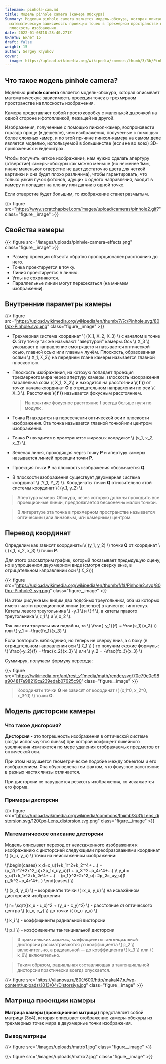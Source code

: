```yaml
---
filename: pinhole-cam.md
title: Модель pinhole camera (камера Обскура)
Summary: Моделью pinhole camera является модель-обскура, которая описывает
  математическую зависимость проекции точек в трехмерном пространстве на
  плоскость изображения.
date: 2022-01-08T18:28:40.271Z
билеты: Билет 15
draft: false
weight: 15
author: Sergey Kryukov
cover:
  image: https://upload.wikimedia.org/wikipedia/commons/thumb/3/3b/Pinhole-camera.svg/400px-Pinhole-camera.svg.png
---
```

## Что такое модель pinhole camera?

Моделью **pinhole camera** является модель-обскура, которая описывает математическую зависимость проекции точек в 
трехмерном пространстве на плоскость изображения. 

Камера представляет собой просто коробку с маленькой дырочкой на одной стороне и фотопленкой, лежащей на другой.

Изображения, полученные с помощью пинхол-камер, воспроизвести гораздо проще (и дешевле), чем изображения, 
полученные с помощью более сложных камер, и по этой причине пинхол-камера на самом деле является моделью, 
используемой в большинстве (если не во всех) 3D-приложениях и видеоиграх.

Чтобы получить четкое изображение, нам нужно сделать апертуру (отверстие) камеры-обскуры как можно меньше (но не менее 1мм, 
иначе маленькое отверстие не даст достаточно цвета для четкой картинки и она будет плохо различима), 
чтобы гарантировать, что только узкий пучок фотонов, идущих с одного направления, входит в камеру и 
попадает на пленку или датчик в одной точке. 

Если отверстие будет большим, то изображение станет размытым.

{{< figure src="https://www.scratchapixel.com/images/upload/cameras/pinhole2.gif?"
class="figure__image" >}}

## Свойства камеры

{{< figure src="/images/uploads/pinhole-camera-effects.png" class="figure__image" >}}

- Размер проекции объекта обратно пропорционален расстоянию до него.
- Точка проектируется в точку.
- Линия проектируется в линию.
- Углы не сохраняются.
- Параллельные линии могут пересекаться (на мнимом изображении).


## Внутренние параметры камеры

{{< figure src="https://upload.wikimedia.org/wikipedia/en/thumb/7/7c/Pinhole.svg/800px-Pinhole.svg.png" 
class="figure__image" >}}

- Трехмерная система координат \\( (X_1, X_2, X_3) \\) с началом в точке **O**. Эту точку так же называют "апертурой" камеры.
Ось \\( X_3 \\) указывает в направление смотрящего и называется оптической осью, главной осью или главным лучём. Плоскость,
образованная осями \\( X_1, X_2\\) на переднем плане камеры называется главной плоскостью.
- Плоскость изображения, на которую попадает проекция трехмерного мира через апертуру камеры. Плоскость изображения паралельна
осям \\( X_1, X_2\\) и находится на расстоянии **\\( f \\)** от точки начала координат **O** в отрицательном направлении 
по оси \\( X_3 \\). Расстояние **\\( f \\)** называется фокусным расстоянием. 

  > На практике фокусное расстояние f всегда больше нуля
по модулю.

- Точка **R** находится на пересечении оптической оси и плоскости изображения. Эта точка называется главной точкой или центром изображения.
- Точка **P** находится в пространстве мировых координат \\( (x_1, x_2, x_3) \\).
- Зеленая линия, проходящая через точку **P** и апертуру камеры называется линией проекции точки **P**.
- Проекция точки **P** на плоскость изображения обозначается **Q**.
- В плоскости изображения существует двухмерная система координат \\( (Y_1, Y_2) \\). Координаты точки **Q** относительно 
этой системы координат \\( (y_1, y_2) \\).

> Апертура камеры Обскура, через которую должны проходить все проекционные линии, предполагается бесконечно малой точкой.

>В литературе эта точка в трехмерном пространстве называется оптическим (или линзовым, или камерным) центром.

## Перевод координат

Определим как зависят координаты \\( (y_1, y_2) \\) точки **Q** от координат \\( (x_1, x_2, x_3) \\) точки **P**.

Для этого рассмотрим график, который показывает предыдущую сцену, но в упрощенном двухмерном виде (смотря сверху вниз, в отрицательном
направлении оси \\( X_2\\))

{{< figure src="https://upload.wikimedia.org/wikipedia/en/thumb/f/f8/Pinhole2.svg/800px-Pinhole2.svg.png"
class="figure__image" >}}

На этом рисунке мы видим два подобных треугольника, оба из которых имеют части проекционной линии 
(зеленые) в качестве гипотенуз. Катеты левого треугольника \\( -y_1 \\) и \\( f \\), а катеты правого треугольника
\\( x_1 \\) и \\( x_2 \\).

Так как эти треугольники подобны, то \\( \frac{-y_1}{f} = \frac{x_1}{x_3} \\) или \\( y_1 = -\frac{fx_1}{x_3} \\)

Если повторить наблюдения, но теперь не сверху вниз, а с боку (в отрицательном направлении оси \\( X_1 \\) ) то получим
схожие формулы: \\( \frac{-y_2}{f} = \frac{x_2}{x_3} \\) или \\( y_2 = -\frac{fx_2}{x_3} \\)

Суммируя, получаем формулу перехода:

{{< figure src="https://wikimedia.org/api/rest_v1/media/math/render/svg/70c79e0e98a904817a98219ca239edab07625c90"
class="figure__image" >}}

> Координаты точки **Q** не зависят от координат \\( (x_1^0, x_2^0, x_3^0) \\) точки **O**.

## Модель дисторсии камеры
### Что такое дисторсия?

**Дисторсия -** это погрешность изображения в оптической системе (когда используются линзы) при которой коэфицент линейного увеличения изменяется 
по мере удаления отображаемых предметов от оптической оси. 

При этом нарушается геометрическое подобие между объектом и его изображением. 
Она обусловлена тем фактом, что фокусное расстояние в разных частях линзы отличается.

При дисторсии не нарушается резкость изображения, но искажается его форма.

### Примеры дисторсии

{{< figure src="https://upload.wikimedia.org/wikipedia/commons/thumb/3/31/Lens_distorsion.svg/1200px-Lens_distorsion.svg.png"
class="figure__image" >}}

### Математическое описание дисторсии

Модель описывает переход от неискаженного изображения к изображению с дисторсией
следующими преобразованиями координат \\( (x_u, y_u) \\) точки на неискаженном изображении:

\\(\begin{cases} x_d=x_u(1+k_1r^2+k_2r^4+ ...) + (p_2(r^2+2x^2_u)+2p_1x_uy_u)(1 + p_3r^2+p_4r^4+...) \\\\ y_d = y_u(1+k_1r^2+k_2r^4+ ...) + (p_1(r^2+2x^2_u)+2p_2x_uy_u)(1 + p_3r^2+p_4r^4+...) \end{cases} \\)

\\( (x_d, y_d) \\) – координаты точки \\( (x_u, y_u) \\) на искажённом дисторсией изображении

\\( r= \sqrt{(x_u - c_x)^2 + (y_u - c_y)^2} \\) - расстояние от оптического центра \\( (c_x, c_y) \\) до точки
\\( (x_u, y_u) \\)

\\( k_i \\) - коэффициенты радиальной дисторсии

\\( p_i \\) - коэффициенты тангенциальной дисторсии

> В практических задачах, коэффициенты тангенциальной дисторсии рассматриваются до коэффициента \\( p_2 \\) включительно, а радиальной — до
коэффициента \\( k_3 \\) или \\( k_6\\) включительно. 

> Таким образом, радиальная составляющая в тангенциальной дисторсии практически всегда опускается.

{{< figure src="https://ylianova.ru/800/600/http/makal47.ru/wp-content/uploads/2013/04/Distorsiya.jpg" class="figure__image" >}}

## Матрица проекции камеры

**Матрица камеры (проекционная матрица)** представляет собой матрицу (3x4), которая описывает отображение камеры-обскуры из трехмерных точек мира в двухмерные точки изображения.

### Вывод матрицы

{{< figure src="/images/uploads/matrix1.jpg" class="figure__image" >}}

{{< figure src="/images/uploads/matrix2.jpg" class="figure__image" >}}
